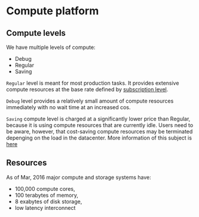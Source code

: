 <!-- TODO: to be revised by MM, add hardware specification, information about cloud providers -->

# Compute platform

## Compute levels

We have multiple levels of compute:

- Debug
- Regular
- Saving

`Regular` level is meant for most production tasks. It provides extensive compute resources at the base rate defined by [subscription level](/billing/accounts-and-billing#pricing).

`Debug` level provides a relatively small amount of compute resources immediately with no wait time at an increased cos.

`Saving` compute level is charged at a significantly lower price than Regular, because it is using compute resources that are currently idle. Users need to be aware, however, that cost-saving compute resources may be terminated depenging on the load in the datacenter. More information of this subject is [here](../cli/jobs.md#job-termination)

## Resources

As of Mar, 2016 major compute and storage systems have:

* 100,000 compute cores,
* 100 terabytes of memory,
* 8 exabytes of disk storage,
* low latency interconnect
